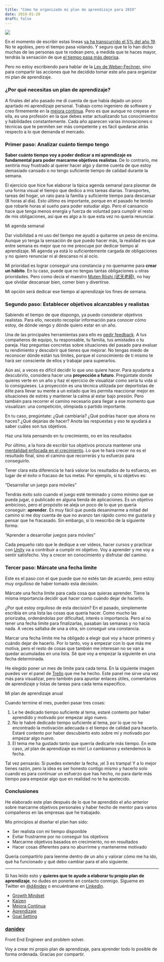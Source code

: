 ```yaml
---
title: "Cómo he organizado mi plan de aprendizaje para 2019"
date: 2019-01-20
draft: false
---
```


![](https://cdn-images-1.medium.com/max/2600/1*uiuPchdXurPxy6A0P-SRXA.jpeg)

En el momento de escribir estas líneas [ya ha transcurrido el 5% del año
19](https://twitter.com/year_progress/status/1086503526098968576). No te
agobies, pero el tiempo pasa volando. Y seguro que te lo han dicho muchas de las
personas que te rodean pero, a medida que te haces mayor, tendrás la sensación
de que [el tiempo pasa más
deprisa](https://www.bbc.com/mundo/noticias-44439683).

<!-- more -->

Pero no estoy escribiendo para hablar de la [Ley de
Weber-Fechner](https://es.wikipedia.org/wiki/Ley_de_Weber-Fechner), sino para
compartir las acciones que he decidido tomar este año para organizar mi plan de
aprendizaje.

### ¿Por qué necesitas un plan de aprendizaje?

A finales del año pasado me di cuenta de que había dejado un poco apartado mi
aprendizaje personal. Trabajo como ingeniero de software y creo firmemente en la
[mejora continua](https://hipertextual.com/2016/01/metodo-kaizen-metas). Pero es
que aunque no creyese en ella, es una profesión en la que debes estar
actualizando tus conocimientos y habilidades constantemente. Cada año aparecen
varias innovaciones o técnicas que te permiten ser más competente y es fácil
quedarse atrás respecto a lo que demanda el mercado.

### Primer paso: Analizar cuánto tiempo tengo

**Saber cuánto tiempo voy a poder dedicar a mi aprendizaje es fundamental para
poder marcarme objetivos realistas**. De lo contrario, me sentiría muy frustrado
al querer hacer algo y darme cuenta de que estoy demasiado cansado o no tengo
suficiente tiempo de calidad durante la semana.

El ejercicio que hice fue elaborar la típica agenda semanal para plasmar de una
forma visual el tiempo que dedico a mis tareas diarias. Transportes, tareas del
hogar, un rato para la familia y suficiente tiempo para descansar (8 horas al
día). Esto último es importante, porque en el pasado he tenido que robarle horas
al sueño para poder estudiar algo. Pero el cansancio hace que tenga menos
energía y fuerza de voluntad para cumplir el resto de mis obligaciones, así que
es algo a lo que esta vez no quería renunciar.

<span class="figcaption_hack">Mi agenda semanal</span>

Dar visibilidad a mi uso del tiempo me ayudó a quitarme un peso de encima.
Aunque yo tenga la sensación de que puedo hacer más, la realidad es que entre
semana es mejor que no me preocupe por dedicar tiempo al aprendizaje. Mi agenda
ya está lo suficientemente cargada de obligaciones y no quiero renunciar ni al
descanso ni al ocio.

Mi prioridad es lograr conseguir una constancia y no quemarme para **crear un
hábito**. En tu caso, puede que no tengas tantas obligaciones u otras
prioridades. Pero como decía el maestro [Muten Rōshi
(武天老師)](https://es.wikipedia.org/wiki/Kame_Sennin), no hay que olvidar descansar
bien, comer bien y divertirse.

Mi opción será dedicar ese tiempo al aprendizaje los fines de semana.

### Segundo paso: Establecer objetivos alcanzables y realistas

Sabiendo el tiempo de que dispongo, ya puedo considerar objetivos realistas.
Para ello, necesito recopilar información para conocer cómo estoy, de dónde
vengo y dónde quiero estar en un año.

Una de las principales herramientas para ello es [pedir
feedback](https://redshoemovement.es/como-pedir-feedback-para-propulsar-tu-crecimiento/).
A tus compañeros de equipo, tu responsable, tu familia, tus amistades o tu
pareja. Haz preguntas concretas sobre situaciones del pasado para evaluar tu
rendimiento y descubrir qué tienes que mejorar. No tengas miedo de reconocer
dónde están tus límites, porque el conocimiento de ti mismo te hará ser
consciente de ellos y trabajar para superarlos.

Aún así, a veces es difícil decidir lo que uno quiere hacer. Para ayudarte a
descubrirlo, considera hacer una **proyección a futuro**. Pregúntate donde
quieres verte en un año y haz el ejercicio de visualizar como sería tu vida si
lo consiguieses. La proyección es una técnica utilizada por deportistas de élite
para llevar su mente a un estado que les permita reaccionar mejor en situaciones
de estrés y mantener la calma al estar bajo presión. Pero también para recorrer
el camino necesario para llegar a ese momento que visualizan: una competición,
olimpiada o partido importante.

En tu caso, pregúntate: ¿Qué cambiaría? ¿Qué podrías hacer que ahora no haces?
¿Qué dejarías de hacer? Anota las respuestas y eso te ayudará a saber cuáles son
tus objetivos.

<span class="figcaption_hack">Haz una lista pensando en tu crecimiento, no en los resultados</span>

Por último, a la hora de escribir tus objetivos procura mantener una [mentalidad
enfocada en el
crecimiento](https://hbr.org/2016/01/what-having-a-growth-mindset-actually-means).
Lo que te hará crecer no es el resultado final, sino el camino que recorrerás y
tu esfuerzo para conseguirlo.

Tener clara esta diferencia te hará valorar los resultados de tu esfuerzo, en
lugar de el éxito o fracaso de tus metas. Por ejemplo, si tu objetivo es:

“Desarrollar un juego para móviles”

Tendrás éxito solo cuando el juego esté terminado y como mínimo que se pueda
jugar, o publicado en alguna tienda de aplicaciones. Es un objetivo ambicioso,
pero el propósito se aleja un poco de lo que yo quería conseguir: **aprender**.
Es muy fácil que pueda desanimarme a mitad del camino si me doy cuenta de que no
avanzo tan rápido como me gustaría y pensar que he fracasado. Sin embargo, si lo
reescribo de la siguiente forma:

“Aprender a desarrollar juegos para móviles”

Cada pequeño rato que le dedique a ver vídeos, hacer cursos y practicar con
[Unity](https://unity3d.com/es) va a contribuir a cumplir mi objetivo. Voy a
aprender y me voy a sentir satisfecho. Voy a crecer en conocimiento y disfrutar
del camino.

### Tercer paso: Márcate una fecha límite

Este es el paso con el que puede que no estés tan de acuerdo, pero estoy muy
orgulloso de haber tomado esta decisión.

Márcate una fecha límite para cada cosa que quieras aprender. Tiene la misma
importancia decidir qué hacer como cuándo dejar de hacerlo.

¿Por qué estoy orgulloso de esta decisión? En el pasado, simplemente escribía en
una lista las cosas que quería hacer. Como mucho las priorizaba, ordenándolas
por dificultad, interés o importancia. Pero al no tener una fecha límite para
finalizarlas, pasaban las semanas y no hacía nada. A veces saltaba de una a
otra, sin conseguir una constancia.

Marcar una fecha límite me ha obligado a elegir qué voy a hacer primero y cuándo
dejar de hacerlo. Por lo tanto, voy a empezar con lo que más me motiva, pero el
resto de cosas que también me interesan no se van a quedar acumuladas en una
lista. Sé que voy a empezar la siguiente en una fecha determinada.

He elegido poner un mes de límite para cada tema. En la siguiente imagen puedes
ver el panel de [Trello](https://trello.com/) que me he hecho. Este panel me
sirve una vez más para visualizar, pero también para apuntar enlaces útiles,
comentarios de aprendizaje y listas de tareas para cada tema específico.

<span class="figcaption_hack">Mi plan de aprendizaje anual</span>

Cuando termine el mes, pueden pasar tres cosas:

1.  Le he dedicado tiempo suficiente al tema, estaré contento por haber aprendido y
    motivado por empezar algo nuevo.
1.  No le habré dedicado tiempo suficiente al tema, por lo que no he encontrado la
    motivación adecuada o el tiempo de calidad para hacerlo. Estaré contento por
    haber descubierto esto sobre mí y motivado por empezar algo nuevo.
1.  El tema me ha gustado tanto que querría dedicarle más tiempo. En este caso, ¡el
    plan de aprendizaje es mío! Lo cambiamos y extendemos la fecha.

Tal vez pensarás: Si puedes extender la fecha, ¡el 3 es trampa! Y a lo mejor
tienes razón, pero la idea es ser honesto contigo mismo y hacerlo solo cuando es
para continuar un esfuerzo que has hecho, no para darte más tiempo para empezar
algo que en realidad no te ha apetecido.

### Conclusiones

He elaborado este plan después de lo que he aprendido el año anterior sobre
marcarme objetivos personales y haber hecho de mentor para varios compañeros en
las empresas que he trabajado.

Mis principios al diseñar el plan han sido:

- Ser realista con mi tiempo disponible
- Evitar frustrarme por no conseguir los objetivos
- Marcarme objetivos basados en crecimiento, no en resultados
- Hacer cosas diferentes para no aburrirme y mantenerme motivado

Quería compartirlo para leerme dentro de un año y valorar cómo me ha ido, qué ha
funcionado y qué debo cambiar para el año siguiente.

---

Si has leído esto y **quieres que te ayude a elaborar tu propio plan de
aprendizaje**, no dudes en ponerte en contacto conmigo. Sígueme en Twitter en
[@d4nidev](https://twitter.com/d4nidev) o encuéntrame en
[LinkedIn](https://www.linkedin.com/in/danieldelacruz/).

- [Growth Mindset](https://medium.com/tag/growth-mindset?source=post)
- [Kaizen](https://medium.com/tag/kaizen?source=post)
- [Mejora Continua](https://medium.com/tag/mejora-continua?source=post)
- [Aprendizaje](https://medium.com/tag/aprendizaje?source=post)
- [Goal Setting](https://medium.com/tag/goal-setting?source=post)

### [danidev](https://medium.com/@danidev)

Front End Engineer and problem solver.

Voy a crear mi propio plan de aprendizaje, para aprender todo lo posible de
forma ordenada. Gracias por compartir.
